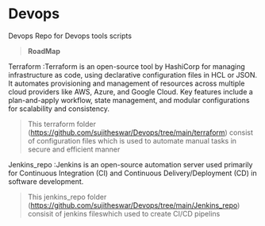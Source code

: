 # Devops
Devops Repo for Devops tools scripts

>**RoadMap**

Terraform :Terraform is an open-source tool by HashiCorp for managing infrastructure as code, using declarative configuration files in HCL or JSON. It automates provisioning and management of resources across multiple cloud providers like AWS, Azure, and Google Cloud. Key features include a plan-and-apply workflow, state management, and modular configurations for scalability and consistency.

>This terraform folder (https://github.com/sujitheswar/Devops/tree/main/terraform) consist of configuration files which is used to automate manual tasks in secure and efficient manner

Jenkins_repo :Jenkins is an open-source automation server used primarily for Continuous Integration (CI) and Continuous Delivery/Deployment (CD) in software development.

>This jenkins_repo folder (https://github.com/sujitheswar/Devops/tree/main/Jenkins_repo) consisit of jenkins fileswhich used to create CI/CD pipelins

